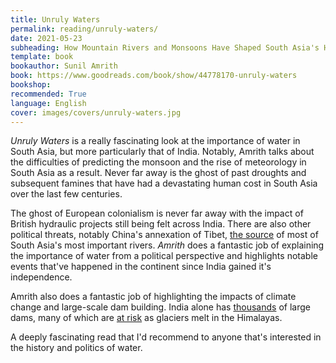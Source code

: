 ```yaml
---
title: Unruly Waters
permalink: reading/unruly-waters/
date: 2021-05-23
subheading: How Mountain Rivers and Monsoons Have Shaped South Asia's History
template: book
bookauthor: Sunil Amrith
book: https://www.goodreads.com/book/show/44778170-unruly-waters
bookshop: 
recommended: True
language: English
cover: images/covers/unruly-waters.jpg
---
```


*Unruly Waters* is a really fascinating look at the importance of water in South Asia, but more particularly that of India. Notably, Amrith talks about the difficulties of predicting the monsoon and the rise of meteorology in South Asia as a result. Never far away is the ghost of past droughts and subsequent famines that have had a devastating human cost in South Asia over the last few centuries.

The ghost of European colonialism is never far away with the impact of British hydraulic projects still being felt across India. There are also other political threats, notably China's annexation of Tibet, [the source](https://www.greattibettour.com/tibet-travel-tips/top-6-rivers-rising-from-tibetan-plateau.html) of most of South Asia's most important rivers. *Amrith* does a fantastic job of explaining the importance of water from a political perspective and highlights notable events that've happened in the continent since India gained it's independence.

Amrith also does a fantastic job of highlighting the impacts of climate change and large-scale dam building. India alone has [thousands](https://en.wikipedia.org/wiki/List_of_dams_and_reservoirs_in_India) of large dams, many of which are [at risk](https://www.reuters.com/article/us-india-flood-climate-change-hydropower-idUSKBN2AB1CY) as glaciers melt in the Himalayas.

A deeply fascinating read that I'd recommend to anyone that's interested in the history and politics of water.